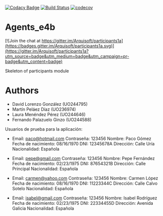 [![Codacy Badge](https://api.codacy.com/project/badge/Grade/2f5e9b234d9b4cbd8669629c299990ad)](https://www.codacy.com/app/jelabra/participants1a?utm_source=github.com&utm_medium=referral&utm_content=Arquisoft/participants1a&utm_campaign=badger)
[![Build Status](https://travis-ci.org/Arquisoft/participants1a.svg?branch=master)](https://travis-ci.org/Arquisoft/participants1a)
[![codecov](https://codecov.io/gh/Arquisoft/participants1a/branch/master/graph/badge.svg)](https://codecov.io/gh/Arquisoft/participants1a)


# Agents_e4b

[![Join the chat at https://gitter.im/Arquisoft/participants1a](https://badges.gitter.im/Arquisoft/participants1a.svg)](https://gitter.im/Arquisoft/participants1a?utm_source=badge&utm_medium=badge&utm_campaign=pr-badge&utm_content=badge)

Skeleton of participants module

# Authors

- David Lorenzo González (UO244795)
- Martín Peláez Díaz (UO236974)
- Laura Menéndez Pérez (UO244646)
- Fernando Palazuelo Ginzo (UO244588)


Usuarios de prueba para la aplicación:

- Email: paco@hotmail.com
  Contraseña: 123456
  Nombre: Paco Gómez
  Fecha de nacimiento: 08/16/1970
  DNI: 12345678A
  Dirección: Calle Uría
  Nacionalidad: Española

- Email: pepe@gmail.com
 Contraseña: 123456
 Nombre: Pepe Fernández
 Fecha de nacimiento: 02/23/1975
 DNI: 87654321B
 Dirección: Calle Principal
 Nacionalidad: Española

- Email: carmen@yahoo.com
 Contraseña: 123456
 Nombre: Carmen López
 Fecha de nacimiento: 08/16/1970
 DNI: 11223344C
 Dirección: Calle Calvo Sotelo
 Nacionalidad: Española

- Email: isabel@gmail.com
 Contraseña: 123456
 Nombre: Isabel Rodríguez
 Fecha de nacimiento: 02/23/1975
 DNI: 22334455D
 Dirección: Avenida Galicia
 Nacionalidad: Española


